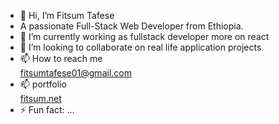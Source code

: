 - 👋 Hi, I’m Fitsum Tafese
- A passionate Full-Stack Web Developer from Ethiopia.
- 🌱 I’m currently working as fullstack developer more on react 
- 💞️ I’m looking to collaborate on real life application projects
- 📫 How to reach me   
            fitsumtafese01@gmail.com
- 📫 portfolio   
       [fitsum.net](https://fitsum.net/)
- ⚡ Fun fact: ...

<!---
fitse01/fitse01 is a ✨ special ✨ repository because its `README.md` (this file) appears on your GitHub profile.
You can click the Preview link to take a look at your changes.
--->
